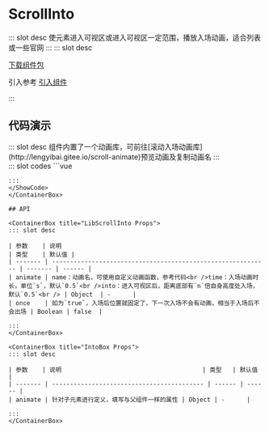 # ScrollInto

<ContainerBox title="介绍">
::: slot desc
使元素进入可视区或进入可视区一定范围，播放入场动画，适合列表或一些官网
:::
</ContainerBox>

<ContainerBox title="下载并引入">
::: slot desc

[下载组件包](https://gitee.com/lengyibai/component-package/raw/master/LibScrollInto.zip)

引入参考 [引入组件](/Components/Base/start.html#引入组件)

:::
</ContainerBox>

## 代码演示

<ContainerBox title="基础用法">
::: slot desc
组件内置了一个动画库，可前往[滚动入场动画库](http://lengyibai.gitee.io/scroll-animate)预览动画及复制动画名
:::

<div class="demoBox">
<Dynamic-ScrollInto-demo-index />
</div>

<ShowCode>
::: slot codes
```vue
<template>
  <div class="demo">
    <input type="text" v-model="name" placeholder="请输入动画库里的动画名" />
    <input type="text" v-model="time" placeholder="请输入动画时长" />
    <input type="text" v-model="into" placeholder="滚动到几倍自身大小显示" />
    <button class="btn" @click="once = !once">
      点击切换为{{ once ? "重复播放" : "播放一次" }}
    </button>
    <LibScrollInto
      v-if="toggle"
      class="LibScrollInto"
      :animate="{ name, into, time }"
      :once="once"
    >
      <div class="fill"></div>

      <h1>由父组件决定<br />(左上角输入框)</h1>
      <Dynamic-ScrollInto-IntoBox-index>
        <div class="box a"></div>
      </Dynamic-ScrollInto-IntoBox-index>

      <h1>从小到大</h1>
      <Dynamic-ScrollInto-IntoBox-index
        :animate="{ name: 'scale1', time: 0.5, into: 0.25 }"
      >
        <div class="box b"></div>
      </Dynamic-ScrollInto-IntoBox-index>

      <h1>从大到小</h1>
      <Dynamic-ScrollInto-IntoBox-index
        :animate="{ name: 'scale2', time: 0.5, into: 0.5 }"
      >
        <div class="box c"></div>
      </Dynamic-ScrollInto-IntoBox-index>

      <h1>从左到右顺时针</h1>
      <Dynamic-ScrollInto-IntoBox-index
        :animate="{ name: 'mixedTR5', time: 0.5, into: 0.75 }"
      >
        <div class="box d"></div>
      </Dynamic-ScrollInto-IntoBox-index>

      <h1>从右到左逆时针</h1>
      <Dynamic-ScrollInto-IntoBox-index
        :animate="{ name: 'mixedTR6', time: 0.5, into: 1 }"
      >
        <div class="box e"></div>
      </Dynamic-ScrollInto-IntoBox-index>

      <h1>自定义动画</h1>
      <Dynamic-ScrollInto-IntoBox-index
        :animate="{ name: animate, time: 3, into: 2 }"
      >
        <div class="box f"></div>
      </Dynamic-ScrollInto-IntoBox-index>

      <div class="fill"></div>
    </LibScrollInto>
  </div>
</template>
<script>
export default {
  name: "demo",
  data() {
    return {
      name: "translate4",
      time: "0.5",
      into: "1",
      once: false,
      toggle: true,
    };
  },
  watch: {
    once() {
      this.toggle = false;
      setTimeout(() => {
        this.toggle = true;
      });
    },
  },
  methods: {
    blur(e) {
      this.name = e.target.value;
    },
    animate(el) {
      el.style.transform = "rotate(360deg) scale(5)";
    },
  },
};
</script>
<style scoped lang="less">
.demo {
  position: relative;
  width: 100%;
  height: 50vh;
  input {
    position: absolute;
    left: 0;
    top: 0;
    font-size: 1vw;
    padding: 0.25em;
    z-index: 1;
    &:nth-of-type(1) {
      transform: translateY(0%);
    }
    &:nth-of-type(2) {
      transform: translateY(150%);
    }
    &:nth-of-type(3) {
      transform: translateY(300%);
    }
  }
  .btn {
    position: absolute;
    right: 0;
    z-index: 1;
  }
  .LibScrollInto {
    position: relative;
    display: flex;
    flex-direction: column;
    align-items: center;
    overflow: hidden auto;
    h1 {
      font-size: 2vw;
      margin-top: 1em;
    }
    .fill {
      flex-shrink: 0;
      width: 25vw;
      height: 100vh;
    }
    .box {
      width: 10vw;
      height: 10vw;
      display: flex;
      justify-content: center;
      align-items: center;
      font-size: 2vw;
    }
  }
}

.a {
  background-image: linear-gradient(180deg, #dc3545 0%, #fd7e14 100%);
}

.b {
  background-image: linear-gradient(180deg, #fd7e14 0%, #ffc107 100%);
}

.c {
  background-image: linear-gradient(180deg, #ffc107 0%, #28a745 100%);
}

.d {
  background-image: linear-gradient(180deg, #28a745 0%, #17a2b8 100%);
}

.e {
  background-image: linear-gradient(180deg, #17a2b8 0%, #007bff 100%);
}

.f {
  background-image: linear-gradient(180deg, #007bff 0%, #6610f2 100%);
}

.g {
  background-image: linear-gradient(180deg, #6610f2 0%, #e83e8c 100%);
}
</style>
```
:::
</ShowCode>
</ContainerBox>

## API

<ContainerBox title="LibScrollInto Props">
::: slot desc

| 参数    | 说明                                                         | 类型    | 默认值 |
| ------- | ------------------------------------------------------------ | ------- | ------ |
| animate | name：动画名，可使用自定义动画函数，参考代码<br />time：入场动画时长，单位`s`，默认`0.5`<br />into：进入可视区后，距离底部有`n`倍自身高度处入场，默认`0.5`<br /> | Object  | -      |
| once    | 如为`true`，入场后位置就固定了，下一次入场不会有动画，相当于入场后不会出场 | Boolean | false  |

:::
</ContainerBox>

<ContainerBox title="IntoBox Props">
::: slot desc

| 参数    | 说明                                       | 类型   | 默认值 |
| ------- | ------------------------------------------ | ------ | ------ |
| animate | 针对子元素进行定义，填写与父组件一样的属性 | Object | -      |

:::
</ContainerBox>
```
